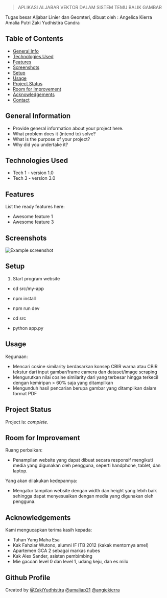 > APLIKASI ALJABAR VEKTOR DALAM SISTEM TEMU BALIK GAMBAR

Tugas besar Aljabar Linier dan Geomteri, dibuat oleh :
Angelica Kierra
Amalia Putri
Zaki Yudhistira Candra

## Table of Contents

- [General Info](#general-information)
- [Technologies Used](#technologies-used)
- [Features](#features)
- [Screenshots](#screenshots)
- [Setup](#setup)
- [Usage](#usage)
- [Project Status](#project-status)
- [Room for Improvement](#room-for-improvement)
- [Acknowledgements](#acknowledgements)
- [Contact](#contact)
<!-- * [License](#license) -->

## General Information

- Provide general information about your project here.
- What problem does it (intend to) solve?
- What is the purpose of your project?
- Why did you undertake it?
<!-- You don't have to answer all the questions - just the ones relevant to your project. -->

## Technologies Used

- Tech 1 - version 1.0
- Tech 3 - version 3.0

## Features

List the ready features here:

- Awesome feature 1
- Awesome feature 3

## Screenshots

![Example screenshot](./img/screenshot.png)

<!-- If you have screenshots you'd like to share, include them here. -->

## Setup

1. Start program website

- cd src/my-app
- npm install
- npm run dev

- cd src
- python app.py

## Usage

Kegunaan:

- Mencari cosine similarity berdasarkan konsep CBIR warna atau CBIR tekstur dari input gambar/frame camera dan dataset/image scraping
- Mengurutkan nilai cosine similarity dari yang terbesar hingga terkecil dengan kemiripan > 60% saja yang ditampilkan
- Mengunduh hasil pencarian berupa gambar yang ditampilkan dalam format PDF

## Project Status

Project is: _complete_.

## Room for Improvement

Ruang perbaikan:

- Penampilan website yang dapat dibuat secara responsif mengikuti media yang digunakan oleh pengguna, seperti handphone, tablet, dan laptop.

Yang akan dilakukan kedepannya:

- Mengatur tampilan website dengan width dan height yang lebih baik sehingga dapat menyesuaikan dengan media yang digunakan oleh pengguna.

## Acknowledgements

Kami mengucapkan terima kasih kepada:

- Tuhan Yang Maha Esa
- Kak Fahziar Wutono, alumni IF ITB 2012 (kakak mentornya amel)
- Apartemen GCA 2 sebagai markas nubes
- Kak Alex Sander, asisten pembimbing
- Mie gacoan level 0 dan level 1, udang keju, dan es milo

## Github Profile

Created by
[@ZakiYudhistira](https://github.com/ZakiYudhistira)
[@amaliap21](https://github.com/amaliap21)
[@angiekierra](https://github.com/angiekierra)